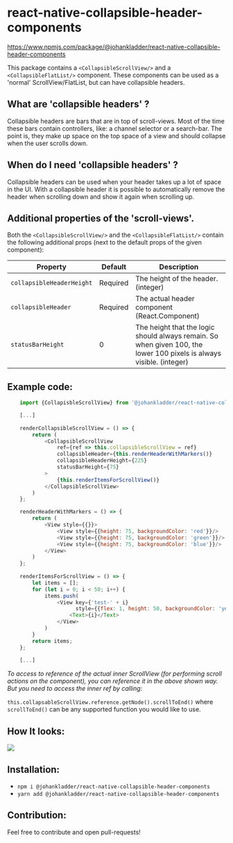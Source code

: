 # react-native-collapsible-header-components

https://www.npmjs.com/package/@johankladder/react-native-collapsible-header-components

This package contains a `<CollapsibleScrollView/>` and a 
`<CollapsibleFlatList/>` component. These components can be used as 
a 'normal' ScrollView/FlatList, but can have collapsible headers. 

## What are 'collapsible headers' ?

Collapsible headers are bars that are in top of scroll-views. 
Most of the time these bars contain controllers, like: a channel 
selector or a search-bar. The point is, they make up space on the top space 
of a view and should collapse when the user scrolls down.

## When do I need 'collapsible headers' ?

Collapsible headers can be used when your header takes up a lot 
of space in the UI. With a collapsible header it is possible to automatically 
remove the header when scrolling down and show it again when scrolling 
up.

## Additional properties of the 'scroll-views'.

Both the `<CollapsibleScrollView/>` and the `<CollapsibleFlatList/>` 
contain the following additional props (next to the default props of the given 
component):

Property | Default | Description
---------|---------|------------
`collapsibleHeaderHeight` | Required | The height of the header. (integer) 
`collapsibleHeader` | Required | The actual header component (React.Component)
`statusBarHeight` | 0 | The height that the logic should always remain. So when given 100, the lower 100 pixels is always visible. (integer)


## Example code:
```javascript
    import {CollapisbleScrollView} from '@johankladder/react-native-collapsible-header-components'

    [...]
    
    renderCollapsibleScrollView = () => {
        return (
            <CollapsibleScrollView
                ref={ref => this.collapsibleScrollView = ref}
                collapsibleHeader={this.renderHeaderWithMarkers()}
                collapsibleHeaderHeight={225}
                statusBarHeight={75}
            >
                {this.renderItemsForScrollView()}
            </CollapsibleScrollView>
        )
    };

    renderHeaderWithMarkers = () => {
        return (
            <View style={{}}>
                <View style={{height: 75, backgroundColor: 'red'}}/>
                <View style={{height: 75, backgroundColor: 'green'}}/>
                <View style={{height: 75, backgroundColor: 'blue'}}/>
            </View>
        )
    };
    
    renderItemsForScrollView = () => {
        let items = [];
        for (let i = 0; i < 50; i++) {
            items.push(
                <View key={'test-' + i}
                      style={{flex: 1, height: 50, backgroundColor: 'yellow', borderWidth: 1, borderColor: 'black'}}>
                    <Text>{i}</Text>
                </View>
            )
        }
        return items;
    }; 
    
    [...]
```

_To access to reference of the actual inner ScrollView (for performing scroll actions 
on the component), you can reference it in the above shown way. But you need to access the 
inner ref by calling_: 

`this.collapsableScrollView.reference.getNode().scrollToEnd()` where `scrollToEnd()` can be any supported 
function you would like to use.



## How It looks:
![](https://media.giphy.com/media/sRK9EUQpMgGTsQAXnn/giphy.gif)


## Installation:
- `npm i @johankladder/react-native-collapsible-header-components`  
- `yarn add @johankladder/react-native-collapsible-header-components`

## Contribution:
Feel free to contribute and open pull-requests!
